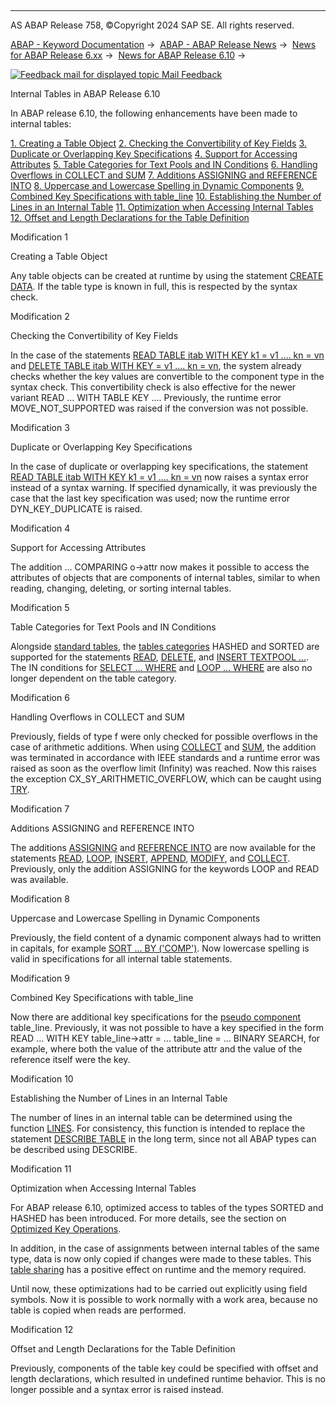   

* * *

AS ABAP Release 758, ©Copyright 2024 SAP SE. All rights reserved.

[ABAP - Keyword Documentation](https://help.sap.com/doc/abapdocu_758_index_htm/7.58/en-US/abenabap.htm) →  [ABAP - ABAP Release News](https://help.sap.com/doc/abapdocu_758_index_htm/7.58/en-US/abennews.htm) →  [News for ABAP Release 6.xx](https://help.sap.com/doc/abapdocu_758_index_htm/7.58/en-US/abennews-6.htm) →  [News for ABAP Release 6.10](https://help.sap.com/doc/abapdocu_758_index_htm/7.58/en-US/abennews-610.htm) → 

 [![](Mail.gif?object=Mail.gif "Feedback mail for displayed topic") Mail Feedback](mailto:f1_help@sap.com?subject=Feedback%20on%20ABAP%20Documentation&body=Document:%20Internal%20Tables%20in%20ABAP%20Release%206.10%2C%20ABENNEWS-610-TABELLEN%2C%20758%0D%0A%0D%0AError:%0D%0A%0D%0A%0D%0A%0D%0ASuggestion%20for%20improvement:)

Internal Tables in ABAP Release 6.10

In ABAP release 6.10, the following enhancements have been made to internal tables:

[1\. Creating a Table Object](#!ABAP_MODIFICATION_1@1@)
[2\. Checking the Convertibility of Key Fields](#!ABAP_MODIFICATION_2@2@)
[3\. Duplicate or Overlapping Key Specifications](#!ABAP_MODIFICATION_3@3@)
[4\. Support for Accessing Attributes](#!ABAP_MODIFICATION_4@4@)
[5\. Table Categories for Text Pools and IN Conditions](#!ABAP_MODIFICATION_5@5@)
[6\. Handling Overflows in COLLECT and SUM](#!ABAP_MODIFICATION_6@6@)
[7\. Additions ASSIGNING and REFERENCE INTO](#!ABAP_MODIFICATION_7@7@)
[8\. Uppercase and Lowercase Spelling in Dynamic Components](#!ABAP_MODIFICATION_8@8@)
[9\. Combined Key Specifications with table\_line](#!ABAP_MODIFICATION_9@9@)
[10\. Establishing the Number of Lines in an Internal Table](#!ABAP_MODIFICATION_10@10@)
[11\. Optimization when Accessing Internal Tables](#!ABAP_MODIFICATION_11@11@)
[12\. Offset and Length Declarations for the Table Definition](#!ABAP_MODIFICATION_12@12@)

Modification 1   

Creating a Table Object

Any table objects can be created at runtime by using the statement [CREATE DATA](https://help.sap.com/doc/abapdocu_758_index_htm/7.58/en-US/abapcreate_data.htm). If the table type is known in full, this is respected by the syntax check.

Modification 2   

Checking the Convertibility of Key Fields

In the case of the statements [READ TABLE itab WITH KEY k1 = v1 .... kn = vn](https://help.sap.com/doc/abapdocu_758_index_htm/7.58/en-US/abapread_table.htm) and [DELETE TABLE itab WITH KEY = v1 .... kn = vn](https://help.sap.com/doc/abapdocu_758_index_htm/7.58/en-US/abapdelete_itab.htm), the system already checks whether the key values are convertible to the component type in the syntax check. This convertibility check is also effective for the newer variant READ ... WITH TABLE KEY .... Previously, the runtime error MOVE\_NOT\_SUPPORTED was raised if the conversion was not possible.

Modification 3   

Duplicate or Overlapping Key Specifications

In the case of duplicate or overlapping key specifications, the statement [READ TABLE itab WITH KEY k1 = v1 .... kn = vn](https://help.sap.com/doc/abapdocu_758_index_htm/7.58/en-US/abapread_table.htm) now raises a syntax error instead of a syntax warning. If specified dynamically, it was previously the case that the last key specification was used; now the runtime error DYN\_KEY\_DUPLICATE is raised.

Modification 4   

Support for Accessing Attributes

The addition ... COMPARING o->attr now makes it possible to access the attributes of objects that are components of internal tables, similar to when reading, changing, deleting, or sorting internal tables.

Modification 5   

Table Categories for Text Pools and IN Conditions

Alongside [standard tables](https://help.sap.com/doc/abapdocu_758_index_htm/7.58/en-US/abenstandard_table_glosry.htm "Glossary Entry"), the [tables categories](https://help.sap.com/doc/abapdocu_758_index_htm/7.58/en-US/abaptypes_tabcat.htm) HASHED and SORTED are supported for the statements [READ](https://help.sap.com/doc/abapdocu_758_index_htm/7.58/en-US/abapread_textpool.htm), [DELETE](https://help.sap.com/doc/abapdocu_758_index_htm/7.58/en-US/abapdelete_textpool.htm), and [INSERT TEXTPOOL ...](https://help.sap.com/doc/abapdocu_758_index_htm/7.58/en-US/abapinsert_textpool.htm). The IN conditions for [SELECT ... WHERE](https://help.sap.com/doc/abapdocu_758_index_htm/7.58/en-US/abapwhere.htm) and [LOOP ... WHERE](https://help.sap.com/doc/abapdocu_758_index_htm/7.58/en-US/abenlogexp_select_option.htm) are also no longer dependent on the table category.

Modification 6   

Handling Overflows in COLLECT and SUM

Previously, fields of type f were only checked for possible overflows in the case of arithmetic additions. When using [COLLECT](https://help.sap.com/doc/abapdocu_758_index_htm/7.58/en-US/abapcollect.htm) and [SUM](https://help.sap.com/doc/abapdocu_758_index_htm/7.58/en-US/abapsum.htm), the addition was terminated in accordance with IEEE standards and a runtime error was raised as soon as the overflow limit (Infinity) was reached. Now this raises the exception CX\_SY\_ARITHMETIC\_OVERFLOW, which can be caught using [TRY](https://help.sap.com/doc/abapdocu_758_index_htm/7.58/en-US/abaptry.htm).

Modification 7   

Additions ASSIGNING and REFERENCE INTO

The additions [ASSIGNING](https://help.sap.com/doc/abapdocu_758_index_htm/7.58/en-US/abapread_table_outdesc.htm) and [REFERENCE INTO](https://help.sap.com/doc/abapdocu_758_index_htm/7.58/en-US/abapread_table_outdesc.htm) are now available for the statements [READ](https://help.sap.com/doc/abapdocu_758_index_htm/7.58/en-US/abapread_table.htm), [LOOP](https://help.sap.com/doc/abapdocu_758_index_htm/7.58/en-US/abaploop_at_itab.htm), [INSERT](https://help.sap.com/doc/abapdocu_758_index_htm/7.58/en-US/abapinsert_itab.htm), [APPEND](https://help.sap.com/doc/abapdocu_758_index_htm/7.58/en-US/abapappend.htm), [MODIFY](https://help.sap.com/doc/abapdocu_758_index_htm/7.58/en-US/abapmodify_itab.htm), and [COLLECT](https://help.sap.com/doc/abapdocu_758_index_htm/7.58/en-US/abapcollect.htm). Previously, only the addition ASSIGNING for the keywords LOOP and READ was available.

Modification 8   

Uppercase and Lowercase Spelling in Dynamic Components

Previously, the field content of a dynamic component always had to written in capitals, for example [SORT ... BY ('COMP')](https://help.sap.com/doc/abapdocu_758_index_htm/7.58/en-US/abapsort_itab.htm). Now lowercase spelling is valid in specifications for all internal table statements.

Modification 9   

Combined Key Specifications with table\_line

Now there are additional key specifications for the [pseudo component](https://help.sap.com/doc/abapdocu_758_index_htm/7.58/en-US/abenpseudo_component_glosry.htm "Glossary Entry") table\_line. Previously, it was not possible to have a key specified in the form READ ... WITH KEY table\_line->attr = ... table\_line = ... BINARY SEARCH, for example, where both the value of the attribute attr and the value of the reference itself were the key.

Modification 10   

Establishing the Number of Lines in an Internal Table

The number of lines in an internal table can be determined using the function [LINES](https://help.sap.com/doc/abapdocu_758_index_htm/7.58/en-US/abapcompute_arith.htm). For consistency, this function is intended to replace the statement [DESCRIBE TABLE](https://help.sap.com/doc/abapdocu_758_index_htm/7.58/en-US/abapdescribe_table.htm) in the long term, since not all ABAP types can be described using DESCRIBE.

Modification 11   

Optimization when Accessing Internal Tables

For ABAP release 6.10, optimized access to tables of the types SORTED and HASHED has been introduced. For more details, see the section on [Optimized Key Operations](https://help.sap.com/doc/abapdocu_758_index_htm/7.58/en-US/abenitab_perfo.htm).

In addition, in the case of assignments between internal tables of the same type, data is now only copied if changes were made to these tables. This [table sharing](https://help.sap.com/doc/abapdocu_758_index_htm/7.58/en-US/abentable_sharing_glosry.htm "Glossary Entry") has a positive effect on runtime and the memory required.

Until now, these optimizations had to be carried out explicitly using field symbols. Now it is possible to work normally with a work area, because no table is copied when reads are performed.

Modification 12   

Offset and Length Declarations for the Table Definition

Previously, components of the table key could be specified with offset and length declarations, which resulted in undefined runtime behavior. This is no longer possible and a syntax error is raised instead.